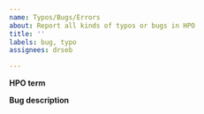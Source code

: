 ```yaml
---
name: Typos/Bugs/Errors
about: Report all kinds of typos or bugs in HPO
title: ''
labels: bug, typo
assignees: drseb

---
```


**HPO term**


**Bug description**
